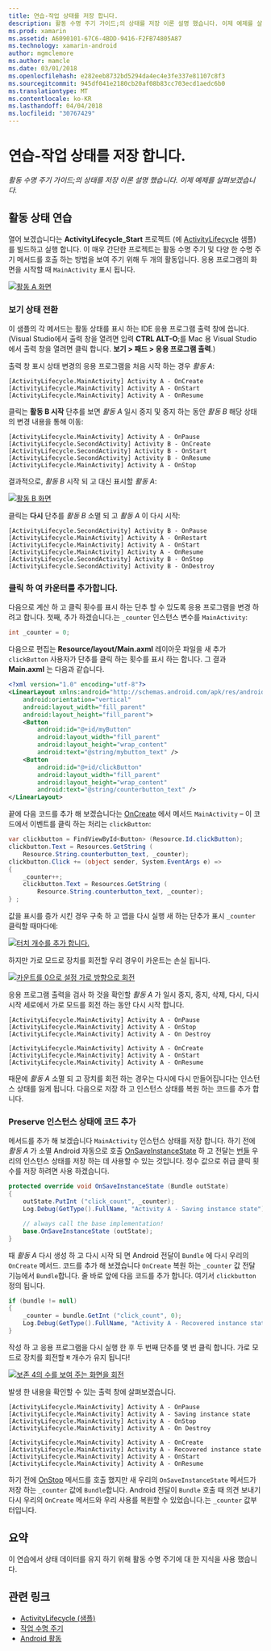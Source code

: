 ```yaml
---
title: 연습-작업 상태를 저장 합니다.
description: 활동 수명 주기 가이드;의 상태를 저장 이론 설명 했습니다. 이제 예제를 살펴보겠습니다.
ms.prod: xamarin
ms.assetid: A6090101-67C6-4BDD-9416-F2FB74805A87
ms.technology: xamarin-android
author: mgmclemore
ms.author: mamcle
ms.date: 03/01/2018
ms.openlocfilehash: e282eeb8732bd5294da4ec4e3fe337e81107c8f3
ms.sourcegitcommit: 945df041e2180cb20af08b83cc703ecd1aedc6b0
ms.translationtype: MT
ms.contentlocale: ko-KR
ms.lasthandoff: 04/04/2018
ms.locfileid: "30767429"
---
```

# <a name="walkthrough---saving-the-activity-state"></a>연습-작업 상태를 저장 합니다.

_활동 수명 주기 가이드;의 상태를 저장 이론 설명 했습니다. 이제 예제를 살펴보겠습니다._

## <a name="activity-state-walkthrough"></a>활동 상태 연습

열어 보겠습니다는 **ActivityLifecycle_Start** 프로젝트 (에 [ActivityLifecycle](https://developer.xamarin.com/samples/monodroid/ActivityLifecycle) 샘플)를 빌드하고 실행 합니다. 이 매우 간단한 프로젝트는 활동 수명 주기 및 다양 한 수명 주기 메서드를 호출 하는 방법을 보여 주기 위해 두 개의 활동입니다. 응용 프로그램의 화면을 시작할 때 `MainActivity` 표시 됩니다. 

[![활동 A 화면](saving-state-images/01-activity-a-sml.png)](saving-state-images/01-activity-a.png#lightbox)

### <a name="viewing-state-transitions"></a>보기 상태 전환

이 샘플의 각 메서드는 활동 상태를 표시 하는 IDE 응용 프로그램 출력 창에 씁니다. (Visual Studio에서 출력 창을 열려면 입력 **CTRL ALT-O**;를 Mac 용 Visual Studio에서 출력 창을 열려면 클릭 합니다. **보기 > 패드 > 응용 프로그램 출력**.)

출력 창 표시 상태 변경의 응용 프로그램을 처음 시작 하는 경우 *활동 A*: 

```shell
[ActivityLifecycle.MainActivity] Activity A - OnCreate
[ActivityLifecycle.MainActivity] Activity A - OnStart
[ActivityLifecycle.MainActivity] Activity A - OnResume
```

클릭는 **활동 B 시작** 단추를 보면 *활동 A* 일시 중지 및 중지 하는 동안 *활동 B* 해당 상태의 변경 내용을 통해 이동: 

```shell
[ActivityLifecycle.MainActivity] Activity A - OnPause
[ActivityLifecycle.SecondActivity] Activity B - OnCreate
[ActivityLifecycle.SecondActivity] Activity B - OnStart
[ActivityLifecycle.SecondActivity] Activity B - OnResume
[ActivityLifecycle.MainActivity] Activity A - OnStop
```

결과적으로, *활동 B* 시작 되 고 대신 표시할 *활동 A*: 

[![활동 B 화면](saving-state-images/02-activity-b-sml.png)](saving-state-images/02-activity-b.png#lightbox)

클릭는 **다시** 단추를 *활동 B* 소멸 되 고 *활동 A* 이 다시 시작: 

```shell
[ActivityLifecycle.SecondActivity] Activity B - OnPause
[ActivityLifecycle.MainActivity] Activity A - OnRestart
[ActivityLifecycle.MainActivity] Activity A - OnStart
[ActivityLifecycle.MainActivity] Activity A - OnResume
[ActivityLifecycle.SecondActivity] Activity B - OnStop
[ActivityLifecycle.SecondActivity] Activity B - OnDestroy
```
### <a name="adding-a-click-counter"></a>클릭 하 여 카운터를 추가합니다.

다음으로 계산 하 고 클릭 횟수를 표시 하는 단추 할 수 있도록 응용 프로그램을 변경 하려고 합니다. 첫째, 추가 하겠습니다.는 `_counter` 인스턴스 변수를 `MainActivity`:

```csharp
int _counter = 0;
```

다음으로 편집는 **Resource/layout/Main.axml** 레이아웃 파일을 새 추가 `clickButton` 사용자가 단추를 클릭 하는 횟수를 표시 하는 합니다. 그 결과 **Main.axml** 는 다음과 같습니다. 

```xml
<?xml version="1.0" encoding="utf-8"?>
<LinearLayout xmlns:android="http://schemas.android.com/apk/res/android"
    android:orientation="vertical"
    android:layout_width="fill_parent"
    android:layout_height="fill_parent">
    <Button
        android:id="@+id/myButton"
        android:layout_width="fill_parent"
        android:layout_height="wrap_content"
        android:text="@string/mybutton_text" />
    <Button
        android:id="@+id/clickButton"
        android:layout_width="fill_parent"
        android:layout_height="wrap_content"
        android:text="@string/counterbutton_text" />
</LinearLayout>
```

끝에 다음 코드를 추가 해 보겠습니다는 [OnCreate](https://developer.xamarin.com/api/member/Android.App.Activity.OnCreate/p/Android.OS.Bundle/) 에서 메서드 `MainActivity` &ndash; 이 코드에서 이벤트를 클릭 하는 처리는 `clickButton`:

```csharp
var clickbutton = FindViewById<Button> (Resource.Id.clickButton);
clickbutton.Text = Resources.GetString (
    Resource.String.counterbutton_text, _counter);
clickbutton.Click += (object sender, System.EventArgs e) =>
{
    _counter++;
    clickbutton.Text = Resources.GetString (
        Resource.String.counterbutton_text, _counter);
} ;
```

값을 표시를 증가 시킨 경우 구축 하 고 앱을 다시 실행 새 하는 단추가 표시 `_counter` 클릭할 때마다에:

[![터치 개수를 추가 합니다.](saving-state-images/03-touched-sml.png)](saving-state-images/03-touched.png#lightbox)

하지만 가로 모드로 장치를 회전할 우리 경우이 카운트는 손실 됩니다.

[![카운트를 0으로 설정 가로 방향으로 회전](saving-state-images/05-rotate-nosave-sml.png)](saving-state-images/05-rotate-nosave.png#lightbox)

응용 프로그램 출력을 검사 하 것을 확인할 *활동 A* 가 일시 중지, 중지, 삭제, 다시, 다시 시작 세로에서 가로 모드를 회전 하는 동안 다시 시작 합니다. 

```shell
[ActivityLifecycle.MainActivity] Activity A - OnPause
[ActivityLifecycle.MainActivity] Activity A - OnStop
[ActivityLifecycle.MainActivity] Activity A - On Destroy

[ActivityLifecycle.MainActivity] Activity A - OnCreate
[ActivityLifecycle.MainActivity] Activity A - OnStart
[ActivityLifecycle.MainActivity] Activity A - OnResume
```

때문에 *활동 A* 소멸 되 고 장치를 회전 하는 경우는 다시에 다시 만들어집니다는 인스턴스 상태를 잃게 됩니다. 다음으로 저장 하 고 인스턴스 상태를 복원 하는 코드를 추가 합니다.

### <a name="adding-code-to-preserve-instance-state"></a>Preserve 인스턴스 상태에 코드 추가

메서드를 추가 해 보겠습니다 `MainActivity` 인스턴스 상태를 저장 합니다. 하기 전에 *활동 A* 가 소멸 Android 자동으로 호출 [OnSaveInstanceState](https://developer.xamarin.com/api/member/Android.App.Activity.OnSaveInstanceState/p/Android.OS.Bundle/) 하 고 전달는 [번들](https://developer.xamarin.com/api/type/Android.OS.Bundle/) 우리의 인스턴스 상태를 저장 하는 데 사용할 수 있는 것입니다. 정수 값으로 취급 클릭 횟수를 저장 하려면 사용 하겠습니다.

```csharp
protected override void OnSaveInstanceState (Bundle outState)
{
    outState.PutInt ("click_count", _counter);
    Log.Debug(GetType().FullName, "Activity A - Saving instance state");

    // always call the base implementation!
    base.OnSaveInstanceState (outState);    
}
```

때 *활동 A* 다시 생성 하 고 다시 시작 되 면 Android 전달이 `Bundle` 에 다시 우리의 `OnCreate` 메서드. 코드를 추가 해 보겠습니다 `OnCreate` 복원 하는 `_counter` 값 전달 기능에서 `Bundle`합니다. 줄 바로 앞에 다음 코드를 추가 합니다. 여기서 `clickbutton` 정의 됩니다. 

```csharp
if (bundle != null)
{
    _counter = bundle.GetInt ("click_count", 0);
    Log.Debug(GetType().FullName, "Activity A - Recovered instance state");
}
```

작성 하 고 응용 프로그램을 다시 실행 한 후 두 번째 단추를 몇 번 클릭 합니다. 가로 모드로 장치를 회전할 म 개수가 유지 됩니다!

[![보존 4의 수를 보여 주는 화면을 회전](saving-state-images/06-rotate-save-sml.png)](saving-state-images/06-rotate-save.png#lightbox)


발생 한 내용을 확인할 수 있는 출력 창에 살펴보겠습니다.
    
```shell
[ActivityLifecycle.MainActivity] Activity A - OnPause
[ActivityLifecycle.MainActivity] Activity A - Saving instance state
[ActivityLifecycle.MainActivity] Activity A - OnStop
[ActivityLifecycle.MainActivity] Activity A - On Destroy

[ActivityLifecycle.MainActivity] Activity A - OnCreate
[ActivityLifecycle.MainActivity] Activity A - Recovered instance state
[ActivityLifecycle.MainActivity] Activity A - OnStart
[ActivityLifecycle.MainActivity] Activity A - OnResume
``` 

하기 전에 [OnStop](https://developer.xamarin.com/api/member/Android.App.Activity.OnStop/) 메서드를 호출 했지만 새 우리의 `OnSaveInstanceState` 메서드가 저장 하는 `_counter` 값에 `Bundle`합니다. Android 전달이 `Bundle` 호출 때 의견 보내기 다시 우리의 `OnCreate` 메서드와 우리 사용를 복원할 수 있었습니다.는 `_counter` 값부터입니다.


## <a name="summary"></a>요약

이 연습에서 상태 데이터를 유지 하기 위해 활동 수명 주기에 대 한 지식을 사용 했습니다. 



## <a name="related-links"></a>관련 링크

- [ActivityLifecycle (샘플)](https://developer.xamarin.com/samples/monodroid/ActivityLifecycle)
- [작업 수명 주기](~/android/app-fundamentals/activity-lifecycle/index.md)
- [Android 활동](https://developer.xamarin.com/api/type/Android.App.Activity/)

